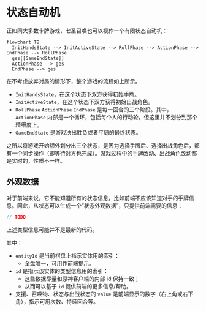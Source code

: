 # 状态自动机

正如同大多数卡牌游戏，七圣召唤也可以视作一个有限状态自动机：

```mermaid
flowchart TB
  InitHandsState --> InitActiveState --> RollPhase --> ActionPhase --> EndPhase --> RollPhase
  ges[[GameEndState]]
  ActionPhase --> ges
  EndPhase --> ges
```

在不考虑放弃对局的情形下，整个游戏的流程如上所示。

- `InitHandsState`，在这个状态下双方获得初始手牌。
- `InitActiveState`，在这个状态下双方获得初始出战角色。
- `RollPhase` `ActionPhase` `EndPhase` 是每一回合的三个阶段。其中，`ActionPhase` 内部是一个循环，包括每个人的行动轮，但这里并不划分到那个精细度上。
- `GameEndState` 是游戏决出胜负或者平局的最终状态。

之所以将游戏开始额外划分出三个状态，是因为选择手牌后、选择出战角色后，都有一个同步操作（即等待对方也完成）。游戏过程中的手牌改动、出战角色改动都是实时的，性质不一样。

## 外观数据

对于前端来说，它不能知道所有的状态信息，比如前端不应该知道对手的手牌信息。因此，从状态可以生成一个“状态外观数据”，只提供前端需要的信息：

```ts
// TODO
```

上述类型信息可能并不是最新的代码。

其中：
- `entityId` 是当前棋盘上指示实体用的索引：
  - 全盘唯一，可用作前端提示。
- `id` 是指示该实体的类型信息用的索引：
  - 这些数据尽量和原神客户端的内部 id 保持一致；
  - 从而可以基于 `id` 提供前端的更多信息/帮助。
- 支援、召唤物、状态与出战状态的 `value` 是前端显示的数字（右上角或右下角），指示可用次数、持续回合等。

